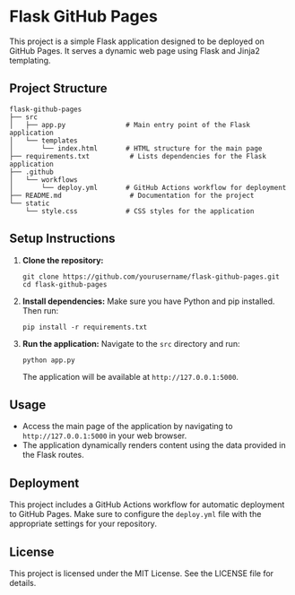 # Flask GitHub Pages

This project is a simple Flask application designed to be deployed on GitHub Pages. It serves a dynamic web page using Flask and Jinja2 templating.

## Project Structure

```
flask-github-pages
├── src
│   ├── app.py               # Main entry point of the Flask application
│   └── templates
│       └── index.html       # HTML structure for the main page
├── requirements.txt          # Lists dependencies for the Flask application
├── .github
│   └── workflows
│       └── deploy.yml       # GitHub Actions workflow for deployment
├── README.md                 # Documentation for the project
└── static
    └── style.css            # CSS styles for the application
```

## Setup Instructions

1. **Clone the repository:**
   ```
   git clone https://github.com/yourusername/flask-github-pages.git
   cd flask-github-pages
   ```

2. **Install dependencies:**
   Make sure you have Python and pip installed. Then run:
   ```
   pip install -r requirements.txt
   ```

3. **Run the application:**
   Navigate to the `src` directory and run:
   ```
   python app.py
   ```
   The application will be available at `http://127.0.0.1:5000`.

## Usage

- Access the main page of the application by navigating to `http://127.0.0.1:5000` in your web browser.
- The application dynamically renders content using the data provided in the Flask routes.

## Deployment

This project includes a GitHub Actions workflow for automatic deployment to GitHub Pages. Make sure to configure the `deploy.yml` file with the appropriate settings for your repository.

## License

This project is licensed under the MIT License. See the LICENSE file for details.